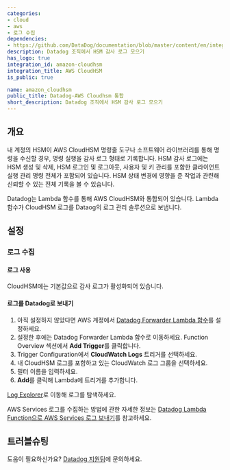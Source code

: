 ```yaml
---
categories:
- cloud
- aws
- 로그 수집
dependencies:
- https://github.com/DataDog/documentation/blob/master/content/en/integrations/amazon_cloudhsm.md
description: Datadog 조직에서 HSM 감사 로그 모으기
has_logo: true
integration_id: amazon-cloudhsm
integration_title: AWS CloudHSM
is_public: true

name: amazon_cloudhsm
public_title: Datadog-AWS Cloudhsm 통합
short_description: Datadog 조직에서 HSM 감사 로그 모으기
---
```


## 개요

내 계정의 HSM이 AWS CloudHSM 명령줄 도구나 소프트웨어 라이브러리를 통해 명령을 수신할 경우, 명령 실행을 감사 로그 형태로 기록합니다. HSM 감사 로그에는 HSM 생성 및 삭제, HSM 로그인 및 로그아웃, 사용자 및 키 관리를 포함한 클라이언트 실행 관리 명령 전체가 포함되어 있습니다. HSM 상태 변경에 영향을 준 작업과 관련해 신뢰할 수 있는 전체 기록을 볼 수 있습니다.

Datadog는 Lambda 함수를 통해 AWS CloudHSM와 통합되어 있습니다. Lambda 함수가 CloudHSM 로그를 Dataog의 로그 관리 솔루션으로 보냅니다.

## 설정

### 로그 수집

#### 로그 사용

CloudHSM에는 기본값으로 감사 로그가 활성화되어 있습니다.

#### 로그를 Datadog로 보내기

1. 아직 설정하지 않았다면 AWS 계정에서 [Datadog Forwarder Lambda 함수][1]를 설정하세요.
2. 설정한 후에는 Datadog Forwarder Lambda 함수로 이동하세요. Function Overview 섹션에서 **Add Trigger**를 클릭합니다.
3. Trigger Configuration에서 **CloudWatch Logs** 트리거를 선택하세요.
4. 내 CloudHSM 로그를 포함하고 있는 CloudWatch 로그 그룹을 선택하세요.
5. 필터 이름을 입력하세요.
6. **Add**를 클릭해 Lambda에 트리거를 추가합니다.

[Log Explorer][2]로 이동해 로그를 탐색하세요.

AWS Services 로그를 수집하는 방법에 관한 자세한 정보는 [Datadog Lambda Function으로 AWS Services 로그 보내기][3]를 참고하세요.

## 트러블슈팅

도움이 필요하신가요? [Datadog 지원팀][4]에 문의하세요.

[1]: /ko/logs/guide/forwarder/
[2]: https://app.datadoghq.com/logs
[3]: /ko/logs/guide/send-aws-services-logs-with-the-datadog-lambda-function/
[4]: /ko/help/
